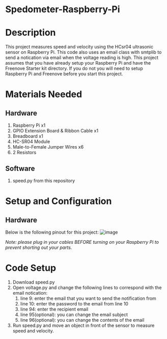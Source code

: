 # Spedometer-Raspberry-Pi

# Description
This project measures speed and velocity using the HCsr04 ultrasonic sensor on Raspberry Pi. This code also uses an email class with smtplib to send a notication via email when the voltage reading is high. This project assumes that you have already setup your Raspberry Pi and have the Freenove Starter kit directory. If you do not you will need to setup Raspberry Pi and Freenove before you start this project. 

# Materials Needed
## Hardware
1. Raspberry Pi x1
2. GPIO Extension Board & Ribbon Cable x1
3. Breadboard x1
4. HC-SR04 Module
5. Male-to-Female Jumper Wires x6
6. 2 Resistors

## Software
1. speed.py from this repository

# Setup and Configuration
## Hardware
Below is the following pinout for this project:
![image](https://user-images.githubusercontent.com/66813474/167399530-6004d83d-15b5-48e0-a912-4460fa1dacb2.png)

_Note: please plug in your cables BEFORE turning on your Raspberry Pi to prevent shorting out your parts._

# Code Setup
1. Download speed.py
2. Open voltage.py and change the following lines to correspond with the email notication:
    1. line 9: enter the email that you want to send the notification from
    2. line 10: enter the password to the email from line 10
    3. line 94: enter the recipient email
    4. line 95(optional): you can change the email subject
    5. line 96(optional): you can change the contents of the email
4. Run speed.py and move an object in front of the sensor to measure speed and velocity.
